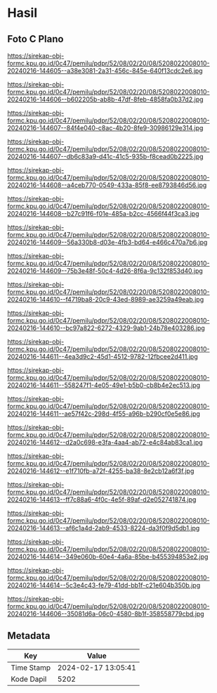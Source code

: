 # Hasil

## Foto C Plano

https://sirekap-obj-formc.kpu.go.id/0c47/pemilu/pdpr/52/08/02/20/08/5208022008010-20240216-144605--a38e3081-2a31-456c-845e-640f13cdc2e6.jpg

https://sirekap-obj-formc.kpu.go.id/0c47/pemilu/pdpr/52/08/02/20/08/5208022008010-20240216-144606--b602205b-ab8b-47df-8feb-4858fa0b37d2.jpg

https://sirekap-obj-formc.kpu.go.id/0c47/pemilu/pdpr/52/08/02/20/08/5208022008010-20240216-144607--84f4e040-c8ac-4b20-8fe9-30986129e314.jpg

https://sirekap-obj-formc.kpu.go.id/0c47/pemilu/pdpr/52/08/02/20/08/5208022008010-20240216-144607--db6c83a9-d41c-41c5-935b-f8cead0b2225.jpg

https://sirekap-obj-formc.kpu.go.id/0c47/pemilu/pdpr/52/08/02/20/08/5208022008010-20240216-144608--a4ceb770-0549-433a-85f8-ee8793846d56.jpg

https://sirekap-obj-formc.kpu.go.id/0c47/pemilu/pdpr/52/08/02/20/08/5208022008010-20240216-144608--b27c91f6-f01e-485a-b2cc-4566f44f3ca3.jpg

https://sirekap-obj-formc.kpu.go.id/0c47/pemilu/pdpr/52/08/02/20/08/5208022008010-20240216-144609--56a330b8-d03e-4fb3-bd64-e466c470a7b6.jpg

https://sirekap-obj-formc.kpu.go.id/0c47/pemilu/pdpr/52/08/02/20/08/5208022008010-20240216-144609--75b3e48f-50c4-4d26-8f6a-9c132f853d40.jpg

https://sirekap-obj-formc.kpu.go.id/0c47/pemilu/pdpr/52/08/02/20/08/5208022008010-20240216-144610--f4719ba8-20c9-43ed-8989-ae3259a49eab.jpg

https://sirekap-obj-formc.kpu.go.id/0c47/pemilu/pdpr/52/08/02/20/08/5208022008010-20240216-144610--bc97a822-6272-4329-9ab1-24b78e403286.jpg

https://sirekap-obj-formc.kpu.go.id/0c47/pemilu/pdpr/52/08/02/20/08/5208022008010-20240216-144611--4ea3d9c2-45d1-4512-9782-12fbcee2d411.jpg

https://sirekap-obj-formc.kpu.go.id/0c47/pemilu/pdpr/52/08/02/20/08/5208022008010-20240216-144611--558247f1-4e05-49e1-b5b0-cb8b4e2ec513.jpg

https://sirekap-obj-formc.kpu.go.id/0c47/pemilu/pdpr/52/08/02/20/08/5208022008010-20240216-144611--ae57f42c-298d-4f55-a96b-b290cf0e5e86.jpg

https://sirekap-obj-formc.kpu.go.id/0c47/pemilu/pdpr/52/08/02/20/08/5208022008010-20240216-144612--d2a0c698-e3fa-4aa4-ab72-e4c84ab83ca1.jpg

https://sirekap-obj-formc.kpu.go.id/0c47/pemilu/pdpr/52/08/02/20/08/5208022008010-20240216-144612--e1f710fb-a72f-4255-ba38-8e2cb12a6f3f.jpg

https://sirekap-obj-formc.kpu.go.id/0c47/pemilu/pdpr/52/08/02/20/08/5208022008010-20240216-144613--ff7c88a6-4f0c-4e5f-89af-d2e052741874.jpg

https://sirekap-obj-formc.kpu.go.id/0c47/pemilu/pdpr/52/08/02/20/08/5208022008010-20240216-144613--af6c1a4d-2ab9-4533-8224-da3f0f9d5db1.jpg

https://sirekap-obj-formc.kpu.go.id/0c47/pemilu/pdpr/52/08/02/20/08/5208022008010-20240216-144614--349e060b-60e4-4a6a-85be-b455394853e2.jpg

https://sirekap-obj-formc.kpu.go.id/0c47/pemilu/pdpr/52/08/02/20/08/5208022008010-20240216-144614--5c3e4c43-fe79-41dd-bb1f-c21e604b350b.jpg

https://sirekap-obj-formc.kpu.go.id/0c47/pemilu/pdpr/52/08/02/20/08/5208022008010-20240216-144606--35081d6a-06c0-4580-8b1f-358558779cbd.jpg


## Metadata

| Key        | Value               |
| ---------- | ------------------- |
| Time Stamp | 2024-02-17 13:05:41 |
| Kode Dapil | 5202                |



